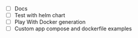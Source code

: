 - [ ] Docs
- [ ] Test with helm chart
- [ ] Play With Docker generation
- [ ] Custom app compose and dockerfile examples
